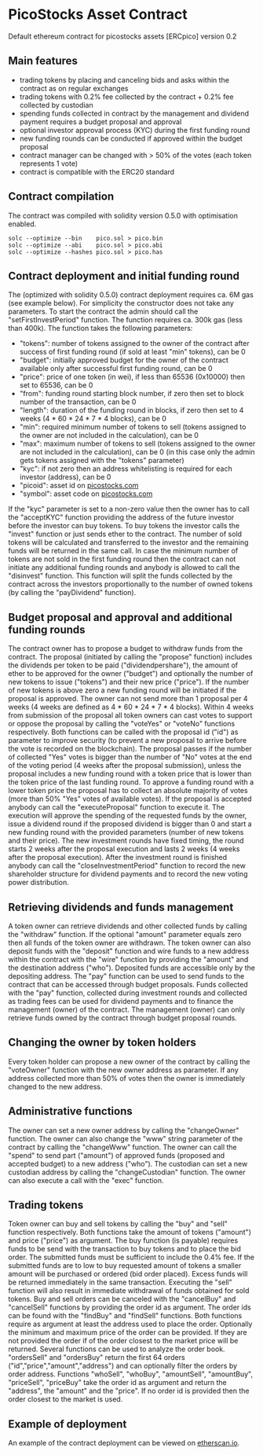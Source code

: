 # PicoStocks Asset Contract

Default ethereum contract for picostocks assets [ERCpico] version 0.2

## Main features

-	trading tokens by placing and canceling bids and asks within the contract as on regular exchanges 
-	trading tokens with 0.2% fee collected by the contract + 0.2% fee collected by custodian
-	spending funds collected in contract by the management and dividend payment requires a budget proposal and approval
-	optional investor approval process (KYC) during the first funding round
-	new funding rounds can be conducted if approved within the budget proposal
-	contract manager can be changed with > 50% of the votes (each token represents 1 vote)
-	contract is compatible with the ERC20 standard

## Contract compilation

The contract was compiled with solidity version 0.5.0 with optimisation enabled.
```
solc --optimize --bin    pico.sol > pico.bin
solc --optimize --abi    pico.sol > pico.abi
solc --optimize --hashes pico.sol > pico.has
```

## Contract deployment and initial funding round

The (optimized with solidity 0.5.0) contract deployment requires ca. 6M gas (see example below).
For simplicity the constructor does not take any parameters.
To start the contract the admin should call the "setFirstInvestPeriod" function. The function requires ca. 300k gas (less than 400k). The function takes the following parameters:
-	"tokens": number of tokens assigned to the owner of the contract after success of first funding round (if sold at least "min" tokens), can be 0
-	"budget": initially approved budget for the owner of the contract available only after successful first funding round, can be 0
-	"price": price of one token (in wei), if less than 65536 (0x10000) then set to 65536, can be 0
-	"from": funding round starting block number, if zero then set to block number of the transaction, can be 0
-	"length": duration of the funding round in blocks, if zero then set to 4 weeks (4 * 60 * 24 * 7 * 4 blocks), can be 0
-	"min": required minimum number of tokens to sell (tokens assigned to the owner are not included in the calculation), can be 0
-	"max": maximum number of tokens to sell (tokens assigned to the owner are not included in the calculation), can be 0 (in this case only the admin gets tokens assigned with the "tokens" parameter)
-	"kyc": if not zero then an address whitelisting is required for each investor (address), can be 0
-	"picoid": asset id on [picostocks.com](https://picostocks.com)
-	"symbol": asset code on [picostocks.com](https://picostocks.com)

If the "kyc" parameter is set to a non-zero value then the owner has to call the "acceptKYC" function providing the address of the future investor before the investor can buy tokens.
To buy tokens the investor calls the "invest" function or just sends ether to the contract. The number of sold tokens will be calculated and transferred to the investor and the remaining funds will be returned in the same call.
In case the minimum number of tokens are not sold in the first funding round then the contract can not initiate any additional funding rounds and anybody is allowed to call the "disinvest" function. This function will split the funds collected by the contract across the investors proportionally to the number of owned tokens (by calling the "payDividend" function).

## Budget proposal and approval and additional funding rounds

The contract owner has to propose a budget to withdraw funds from the contract. The proposal (initiated by calling the "propose" function) includes the dividends per token to be paid ("dividendpershare"), the amount of ether to be approved for the owner ("budget") and optionally the number of new tokens to issue ("tokens") and their new price ("price"). If the number of new tokens is above zero a new funding round will be initiated if the proposal is approved. The owner can not send more than 1 proposal per 4 weeks (4 weeks are defined as 4 * 60 * 24 * 7 * 4 blocks).
Within 4 weeks from submission of the proposal all token owners can cast votes to support or oppose the proposal by calling the "voteYes" or "voteNo" functions respectively. Both functions can be called with the proposal id ("id") as parameter to improve security (to prevent a new proposal to arrive before the vote is recorded on the blockchain).
The proposal passes if the number of collected "Yes" votes is bigger than the number of "No" votes at the end of the voting period (4 weeks after the proposal submission), unless the proposal includes a new funding round with a token price that is lower than the token price of the last funding round. To approve a funding round with a lower token price the proposal has to collect an absolute majority of votes (more than 50% "Yes" votes of available votes).
If the proposal is accepted anybody can call the "executeProposal" function to execute it. The execution will approve the spending of the requested funds by the owner, issue a dividend round if the proposed dividend is bigger than 0 and start a new funding round with the provided parameters (number of new tokens and their price). The new investment rounds have fixed timing, the round starts 2 weeks after the proposal execution and lasts 2 weeks (4 weeks after the proposal execution). After the investment round is finished anybody can call the "closeInvestmentPeriod" function to record the new shareholder structure for dividend payments and to record the new voting power distribution.

## Retrieving dividends and funds management

A token owner can retrieve dividends and other collected funds by calling the "withdraw" function. If the optional "amount" parameter equals zero then all funds of the token owner are withdrawn. The token owner can also deposit funds with the "deposit" function and wire funds to a new address within the contract with the "wire" function by providing the "amount" and the destination address ("who"). Deposited funds are accessible only by the depositing address. The "pay" function can be used to send funds to the contract that can be accessed through budget proposals.
Funds collected with the "pay" function, collected during investment rounds and collected as trading fees can be used for dividend payments and to finance the management (owner) of the contract.
The management (owner) can only retrieve funds owned by the contract through budget proposal rounds.

## Changing the owner by token holders

Every token holder can propose a new owner of the contract by calling the "voteOwner" function with the new owner address as parameter. If any address collected more than 50% of votes then the owner is immediately changed to the new address.

## Administrative functions

The owner can set a new owner address by calling the "changeOwner" function.
The owner can also change the "www" string parameter of the contract by calling the "changeWww" function.
The owner can call the "spend" to send part ("amount") of approved funds (proposed and accepted budget) to a new address ("who").
The custodian can set a new custodian address by calling the "changeCustodian" function.
The owner can also execute a call with the "exec" function.

## Trading tokens

Token owner can buy and sell tokens by calling the "buy" and "sell" function respectively. Both functions take the amount of tokens ("amount") and price ("price") as argument. The buy function (is payable) requires funds to be send with the transaction to buy tokens and to place the bid order. The submitted funds must be sufficient to include the 0.4% fee. If the submitted funds are to low to buy requested amount of tokens a smaller amount will be purchased or ordered (bid order placed). Excess funds will be returned immediately in the same transaction. Executing the "sell" function will also result in immediate withdrawal of funds obtained for sold tokens.
Buy and sell orders can be canceled with the "cancelBuy" and "cancelSell" functions by providing the order id as argument. The order ids can be found with the "findBuy" and "findSell" functions. Both functions require as argument at least the address used to place the order. Optionally the minimum and maximum price of the order can be provided. If they are not provided the order if of the order closest to the market price will be returned.
Several functions can be used to analyze the order book. "ordersSell" and "ordersBuy" return the first 64 orders ("id","price","amount","address") and can optionally filter the orders by order address. Functions "whoSell", "whoBuy", "amountSell", "amountBuy", "priceSell", "priceBuy" take the order id as argument and return the "address", the "amount" and the "price". If no order id is provided then the order closest to the market is used.

## Example of deployment

An example of the contract deployment can be viewed on [etherscan.io](https://etherscan.io/tx/0x48f478f0e49e466b8a0b95612c1aede70ba6bc78b405a16f51bb22d127fd98f6).
